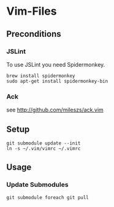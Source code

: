 # Vim-Files


## Preconditions

### JSLint

To use JSLint you need Spidermonkey.

    brew install spidermonkey
    sudo apt-get install spidermonkey-bin

### Ack

see http://github.com/mileszs/ack.vim

## Setup

    git submodule update --init
    ln -s ~/.vim/vimrc ~/.vimrc


## Usage

### Update Submodules

    git submodule foreach git pull
